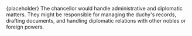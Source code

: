 {placeholder}
The chancellor would handle administrative and diplomatic matters. They might be responsible for managing the duchy's records, drafting documents, and handling diplomatic relations with other nobles or foreign powers.